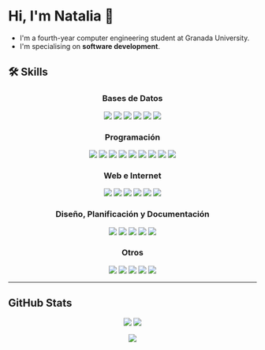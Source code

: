 <!-- ![Logo](https://dev-to-uploads.s3.amazonaws.com/uploads/articles/th5xamgrr6se0x5ro4g6.png) -->


#  Hi, I'm Natalia 👋

* I'm a fourth-year computer engineering student at Granada University.
* I'm specialising on **software development**.

## 🛠 Skills

<p align="center">
  
  <h3 align="center"> Bases de Datos</h3>
  <p align="center">
    <img src="https://img.shields.io/badge/MySQL-4479A1?logo=mysql&logoColor=white&style=flat-square" />  
    <img src="https://img.shields.io/badge/Oracle-F80000?logo=oracle&logoColor=white&style=flat-square" />   
    <img src="https://img.shields.io/badge/PL%2FSQL-F80000?logo=oracle&logoColor=white&style=flat-square" />   
    <img src="https://img.shields.io/badge/SQL-336791?logo=databricks&logoColor=white&style=flat-square" />  
    <img src="https://img.shields.io/badge/MongoDB-47A248?logo=mongodb&logoColor=white&style=flat-square" /> 
    <img src="https://img.shields.io/badge/MariaDB-003545?logo=mariadb&logoColor=white&style=flat-square" />
  </p>

  <h3 align="center"> Programación</h3>
  <p align="center">
    <img src="https://img.shields.io/badge/C-00599C?logo=c&logoColor=white&style=flat-square" /> 
    <img src="https://img.shields.io/badge/C++-00599C?logo=cplusplus&logoColor=white&style=flat-square" />   
    <img src="https://img.shields.io/badge/Java-ED8B00?logo=openjdk&logoColor=white&style=flat-square" />   
    <img src="https://img.shields.io/badge/Python-3776AB?logo=python&logoColor=white&style=flat-square" />   
    <img src="https://img.shields.io/badge/Node.js-339933?logo=node.js&logoColor=white&style=flat-square" /> 
    <img src="https://img.shields.io/badge/PHP-777BB4?logo=php&logoColor=white&style=flat-square" />   
    <img src="https://img.shields.io/badge/Ruby-CC342D?logo=ruby&logoColor=white&style=flat-square" /> 
    <img src="https://img.shields.io/badge/Android-3DDC84?logo=android&logoColor=white&style=flat-square" /> 
    <img src="https://img.shields.io/badge/Flutter-02569B?logo=flutter&logoColor=white&style=flat-square" />
  </p>

  <h3 align="center"> Web e Internet</h3>
  <p align="center">
    <img src="https://img.shields.io/badge/HTML5-E34F26?logo=html5&logoColor=white&style=flat-square" />  
    <img src="https://img.shields.io/badge/CSS3-1572B6?logo=css3&logoColor=white&style=flat-square" /> 
    <img src="https://img.shields.io/badge/JavaScript-F7DF1E?logo=javascript&logoColor=black&style=flat-square" />   
    <img src="https://img.shields.io/badge/AJAX-0078D7?logo=ajax&logoColor=white&style=flat-square" />  
    <img src="https://img.shields.io/badge/XML-00599C?logo=xml&logoColor=white&style=flat-square" /> 
    <img src="https://img.shields.io/badge/Apache_Server-D22128?logo=apache&logoColor=white&style=flat-square" /> 
  </p>

  <h3 align="center"> Diseño, Planificación y Documentación</h3>
  <p align="center">
    <img src="https://img.shields.io/badge/LaTeX-008080?logo=latex&logoColor=white&style=flat-square" /> 
    <img src="https://img.shields.io/badge/UML-02569B?logo=uml&logoColor=white&style=flat-square" /> 
    <img src="https://img.shields.io/badge/Figma-F24E1E?logo=figma&logoColor=white&style=flat-square" /> 
    <img src="https://img.shields.io/badge/Trello-0052CC?logo=trello&logoColor=white&style=flat-square" /> 
    <img src="https://img.shields.io/badge/Jira-0052CC?logo=jira&logoColor=white&style=flat-square" /> 
  </p>
  
  <h3 align="center"> Otros</h3>
  <p align="center">
    <img src="https://img.shields.io/badge/VirtualBox-183A61?logo=virtualbox&logoColor=white&style=flat-square" /> 
    <img src="https://img.shields.io/badge/Visual%20Studio-5C2D91?logo=visualstudio&logoColor=white&style=flat-square" />  
    <img src="https://img.shields.io/badge/Docker-2496ED?logo=docker&logoColor=white&style=flat-square" /> 
    <img src="https://img.shields.io/badge/Linux-FCC624?logo=linux&logoColor=black&style=flat-square" /> 
    <img src="https://img.shields.io/badge/Windows%2011-0078D6?logo=windows10&logoColor=white&style=flat-square" /> 
  </p>
</p>

---


## GitHub  Stats
<p align="center">
  <img src="https://github-readme-streak-stats.herokuapp.com?user=ntsec7&theme=burnt-neon"/>
  <img src="https://github-readme-stats.vercel.app/api?username=ntsec7&theme=tokyonight&show_icons=true&hide_border=true&count_private=true" />
</p>
<p align="center">
  <img src="https://github-readme-stats.vercel.app/api/top-langs/?username=ntsec7&theme=tokyonight&show_icons=true&hide_border=true&layout=compact" />
</p>


<!--
## 🔗 Links
[![portfolio](https://img.shields.io/badge/my_portfolio-000?style=for-the-badge&logo=ko-fi&logoColor=white)](https://katherineoelsner.com/)
[![linkedin](https://img.shields.io/badge/linkedin-0A66C2?style=for-the-badge&logo=linkedin&logoColor=white)](https://www.linkedin.com/)
[![twitter](https://img.shields.io/badge/twitter-1DA1F2?style=for-the-badge&logo=twitter&logoColor=white)](https://twitter.com/)
-->

